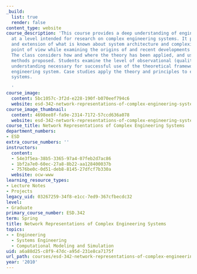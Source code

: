 ```yaml
---
_build:
  list: true
  render: false
content_type: website
course_description: 'This course provides a deep understanding of engineering systems
  at a level intended for research on complex engineering systems. It provides a review
  and extension of what is known about system architecture and complexity from a theoretical
  point of view while examining the origins of and recent developments in the field.
  The class considers how and where the theory has been applied, and uses key analytical
  methods proposed. Students examine the level of observational (qualitative and quantitative)
  understanding necessary for successful use of the theoretical framework for a specific
  engineering system. Case studies apply the theory and principles to engineering
  systems.

  '
course_image:
  content: 5bc1057c-3f2d-e228-190f-b070eef794c6
  website: esd-342-network-representations-of-complex-engineering-systems-spring-2010
course_image_thumbnail:
  content: 4698ee8f-fa9e-2314-7172-57ccd636a078
  website: esd-342-network-representations-of-complex-engineering-systems-spring-2010
course_title: Network Representations of Complex Engineering Systems
department_numbers:
- ESD
extra_course_numbers: ''
instructors:
  content:
  - 54e3f5ea-38b5-3365-97a4-07feb2d7ac86
  - 1bf2a7e0-60ec-27a8-8b22-aa128400037b
  - 7576be0c-0d51-deb8-8145-27dfcf7b330a
  website: ocw-www
learning_resource_types:
- Lecture Notes
- Projects
legacy_uid: 03267259-34f8-e1cc-7ed9-367cfbecdc32
level:
- Graduate
primary_course_number: ESD.342
term: Spring
title: Network Representations of Complex Engineering Systems
topics:
- - Engineering
  - Systems Engineering
  - Computational Modeling and Simulation
uid: a6a88d25-c8f9-47dc-a95d-231e8ca7175f
url_path: courses/esd-342-network-representations-of-complex-engineering-systems-spring-2010
year: '2010'
---
```

